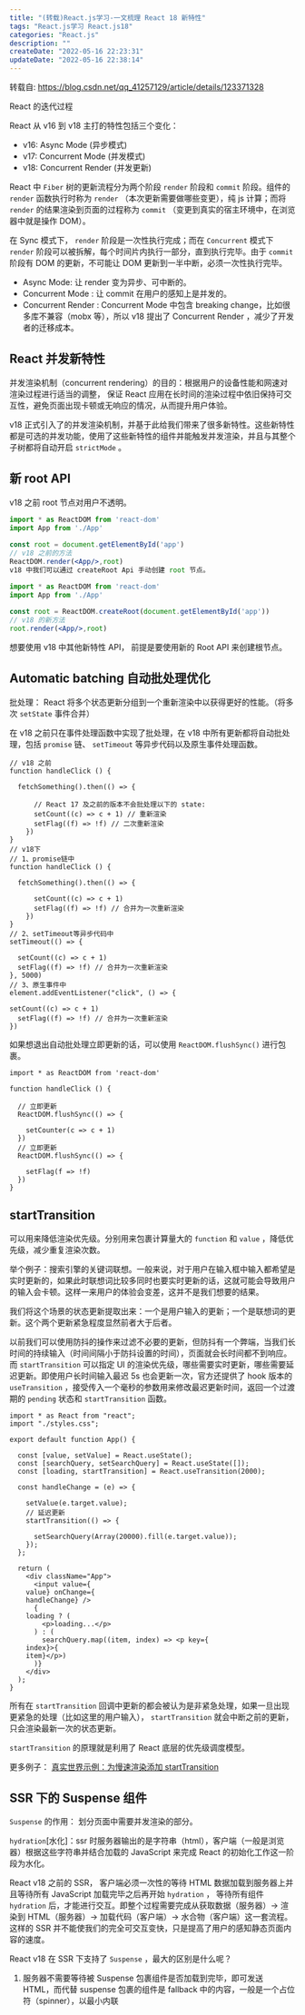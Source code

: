 ```yaml
---
title: "(转载)React.js学习-一文梳理 React 18 新特性"
tags: "React.js学习 React.js18"
categories: "React.js"
description: ""
createDate: "2022-05-16 22:23:31"
updateDate: "2022-05-16 22:38:14"
---
```


转载自: https://blog.csdn.net/qq_41257129/article/details/123371328

React 的迭代过程

React 从 v16 到 v18 主打的特性包括三个变化：

- v16: Async Mode (异步模式)
- v17: Concurrent Mode (并发模式)
- v18: Concurrent Render (并发更新)

React 中 `Fiber` 树的更新流程分为两个阶段 `render` 阶段和 `commit` 阶段。组件的 `render` 函数执行时称为 `render` （本次更新需要做哪些变更），纯 js 计算；而将 `render` 的结果渲染到页面的过程称为 `commit` （变更到真实的宿主环境中，在浏览器中就是操作 DOM）。

在 Sync 模式下， `render` 阶段是一次性执行完成；而在 `Concurrent` 模式下 `render` 阶段可以被拆解，每个时间片内执行一部分，直到执行完毕。由于 `commit` 阶段有 DOM 的更新，不可能让 DOM 更新到一半中断，必须一次性执行完毕。

- Async Mode: 让 render 变为异步、可中断的。
- Concurrent Mode : 让 commit 在用户的感知上是并发的。
- Concurrent Render : Concurrent Mode 中包含 breaking change，比如很多库不兼容（mobx 等），所以 v18 提出了 Concurrent Render ，减少了开发者的迁移成本。

## React 并发新特性

并发渲染机制（concurrent rendering）的目的：根据用户的设备性能和网速对渲染过程进行适当的调整， 保证 React 应用在长时间的渲染过程中依旧保持可交互性，避免页面出现卡顿或无响应的情况，从而提升用户体验。

v18 正式引入了的并发渲染机制，并基于此给我们带来了很多新特性。这些新特性都是可选的并发功能，使用了这些新特性的组件并能触发并发渲染，并且与其整个子树都将自动开启 `strictMode` 。

## 新 root API

v18 之前 root 节点对用户不透明。

```jsx
import * as ReactDOM from 'react-dom'
import App from './App'
​
const root = document.getElementById('app')
// v18 之前的方法
ReactDOM.render(<App/>,root)
v18 中我们可以通过 createRoot Api 手动创建 root 节点。

import * as ReactDOM from 'react-dom'
import App from './App'
​
const root = ReactDOM.createRoot(document.getElementById('app'))
// v18 的新方法
root.render(<App/>,root)
```

想要使用 v18 中其他新特性 API， 前提是要使用新的 Root API 来创建根节点。

## Automatic batching 自动批处理优化

批处理： React 将多个状态更新分组到一个重新渲染中以获得更好的性能。（将多次 `setState` 事件合并）

在 v18 之前只在事件处理函数中实现了批处理，在 v18 中所有更新都将自动批处理，包括 `promise` 链、 `setTimeout` 等异步代码以及原生事件处理函数。

```JSX
// v18 之前
function handleClick () {

  fetchSomething().then(() => {

      // React 17 及之前的版本不会批处理以下的 state:
      setCount((c) => c + 1) // 重新渲染
      setFlag((f) => !f) // 二次重新渲染
    })
}
// v18下
// 1、promise链中
function handleClick () {

  fetchSomething().then(() => {

      setCount((c) => c + 1)
      setFlag((f) => !f) // 合并为一次重新渲染
    })
}
// 2、setTimeout等异步代码中
setTimeout(() => {

  setCount((c) => c + 1)
  setFlag((f) => !f) // 合并为一次重新渲染
}, 5000)
// 3、原生事件中
element.addEventListener("click", () => {

setCount((c) => c + 1)
  setFlag((f) => !f) // 合并为一次重新渲染
})
```

如果想退出自动批处理立即更新的话，可以使用 `ReactDOM.flushSync()` 进行包裹。

```JSX
import * as ReactDOM from 'react-dom'
​
function handleClick () {

  // 立即更新
  ReactDOM.flushSync(() => {

    setCounter(c => c + 1)
  })
  // 立即更新
  ReactDOM.flushSync(() => {

    setFlag(f => !f)
  })
}
```

## startTransition

可以用来降低渲染优先级。分别用来包裹计算量大的 `function` 和 `value` ，降低优先级，减少重复渲染次数。

举个例子：搜索引擎的关键词联想。一般来说，对于用户在输入框中输入都希望是实时更新的，如果此时联想词比较多同时也要实时更新的话，这就可能会导致用户的输入会卡顿。这样一来用户的体验会变差，这并不是我们想要的结果。

我们将这个场景的状态更新提取出来：一个是用户输入的更新；一个是联想词的更新。这个两个更新紧急程度显然前者大于后者。

以前我们可以使用防抖的操作来过滤不必要的更新，但防抖有一个弊端，当我们长时间的持续输入（时间间隔小于防抖设置的时间），页面就会长时间都不到响应。而 `startTransition` 可以指定 UI 的渲染优先级，哪些需要实时更新，哪些需要延迟更新。即使用户长时间输入最迟 5s 也会更新一次，官方还提供了 hook 版本的 `useTransition` ，接受传入一个毫秒的参数用来修改最迟更新时间，返回一个过渡期的 `pending` 状态和 `startTransition` 函数。

```JSX
import * as React from "react";
import "./styles.css";
​
export default function App() {

  const [value, setValue] = React.useState();
  const [searchQuery, setSearchQuery] = React.useState([]);
  const [loading, startTransition] = React.useTransition(2000);
​
  const handleChange = (e) => {

    setValue(e.target.value);
    // 延迟更新
    startTransition(() => {

      setSearchQuery(Array(20000).fill(e.target.value));
    });
  };
​
  return (
    <div className="App">
      <input value={
    value} onChange={
    handleChange} />
      {
    loading ? (
        <p>loading...</p>
      ) : (
        searchQuery.map((item, index) => <p key={
    index}>{
    item}</p>)
      )}
    </div>
  );
}
```

所有在 `startTransition` 回调中更新的都会被认为是非紧急处理，如果一旦出现更紧急的处理（比如这里的用户输入）， `startTransition` 就会中断之前的更新，只会渲染最新一次的状态更新。

`startTransition` 的原理就是利用了 React 底层的优先级调度模型。

更多例子： [真实世界示例：为慢速渲染添加 startTransition](https://github.com/reactwg/react-18/discussions/65)

## SSR 下的 Suspense 组件

`Suspense` 的作用： 划分页面中需要并发渲染的部分。

`hydration`[水化]：ssr 时服务器输出的是字符串（html），客户端（一般是浏览器）根据这些字符串并结合加载的 JavaScript 来完成 React 的初始化工作这一阶段为水化。

React v18 之前的 SSR， 客户端必须一次性的等待 HTML 数据加载到服务器上并且等待所有 JavaScript 加载完毕之后再开始 `hydration` ， 等待所有组件 `hydration` 后，才能进行交互。即整个过程需要完成从获取数据（服务器）→ 渲染到 HTML（服务器）→ 加载代码（客户端）→ 水合物（客户端）这一套流程。这样的 SSR 并不能使我们的完全可交互变快，只是提高了用户的感知静态页面内容的速度。

React v18 在 SSR 下支持了 `Suspense` ，最大的区别是什么呢？

1. 服务器不需要等待被 Suspense 包裹组件是否加载到完毕，即可发送 HTML，而代替 suspense 包裹的组件是 fallback 中的内容，一般是一个占位符（spinner），以最小内联<script>标签标记此 HTML 的位置。等待服务器上组件的数据准备好后，React 再将剩余的 HTML 发送到同一个流中。

2. hydration 的过程是逐步的，不需要等待所有的 js 加载完毕再开始 hydration，避免了页面的卡顿。

3. React 会提前监听页面上交互事件（如鼠标的点击），对发生交互的区域优先级进行 hydration。

https://github.com/reactwg/react-18/discussions/37

## useSyncExternalStore

这个 API 可以防止在 `concurrent` 模式下，任务中断后第三方 `store` 被修改，恢复任务时出现 `tearing` 从而数据不一致问题。用户一般很少使用，大多情况下提供给像 Redux 这样的状态管理库使用，通过 `useSyncExternalStore` 可以使 React 在 `concurrent mode` 下，保持自身 `state` 和来自 Redux 的状态同步。

```JSX
import * as React from 'react'
​
// 基础用法，getSnapshot 返回一个缓存的值
const state = React.useSyncExternalStore(store.subscribe, store.getSnapshot)
​
// 根据数据字段，使用内联的 getSnapshot 返回缓存的数据
const selectedField = React.useSyncExternalStore(store.subscribe, () => store.getSnapshot().selectedField)
```

- 第一个参数是一个订阅函数，订阅触发时会引起该组件的更新。
- 第二个函数返回一个 immutable 快照， 返回值是我们想要订阅的数据，只有数据发生变化时才需要重新渲染。

## useInsertionEffect

这个 hook 对现有的专为 React 设计的 css-in-js 库有着很大的作用，可以动态生成新规则与`<style>`标签一起插入到文档中。

假设现在我们要插入一段 css ，并且将这个操作放在渲染期间去执行。

```JSX
function css(rule) {

  if (!isInserted.has(rule)) {

    isInserted.add(rule)
    document.head.appendChild(getStyleForRule(rule))
  }
  return rule
}
function Component() {

  return <div className={
    css('...')} />
}
```

这样会导致每次修改 css 样式时，react 需要在渲染的每一帧中对所有的节点重新计算所有 CSS 规则，这并不是我们想要的结果。

那我们是不是可以在所有 DOM 生成前就插入这些 css 样式，此时我们可能会想到 `useLayoutEffect` ，但 `useLayoutEffect` 中可以访问 DOM，如果在这个 hook 中访问了某个 DOM 的布局样式（比如`clientWidth`），这样会导致我们读取的信息是错误的。

```JSX
useLayoutEffect ( ( )  =>  {

  if  ( ref.current.clientWidth  <  100 )  {

    setCollapsed ( true ) ;
  }
} ) ;
useInsertionEffect 可以帮助我们避免上述问题 ，既可以满足在所有 DOM 生成前插入并且不访问 DOM。其工作原理大致与 useLayoutEffect 相同，只是此时没法访问 DOM节点的引用。我们可以在这个 hook 中插入全局的DOM节点，比如如<style> ，或SVG<defs> 。

const useCSS: React.FC = (rule) => {

  useInsertionEffect(() => {

    if (!isInserted.has(rule)) {

      isInserted.add(rule)
      document.head.appendChild(getStyleForRule(rule))
    }
  })
  return rule
}
const Component: React.FC = () => {

  let className = useCSS(rule)
  return <div className={
    className} />
}
```

https://github.com/reactwg/react-18/discussions/110

## useId

React 一直在向着 SSR 的领域发展，但 SSR 渲染必须保证客户端与服务端生成的 HTML 结构相匹配。我们平时使用的如 `Math.random()` 在 SSR 面前是没法保证客户端与服务端之间的 `id` 唯一性。

React 为了解决这个问题，提出来 `useOpaqueIdentifier` 这个 hook, 不过它在不同环境会产生不同的结果.

- 在服务端会生成一个字符串

- 在客户端会生成一个对象，必须直接传递给 DOM 属性

这样一来，在客户端如果需要生成多个标识，就需要调多次这个 hook，因为它不支持转化为字符串，就无法使用字符串拼接。

```jsx
const App: React.FC = () => {

  const tabIdOne = React.unstable_useOpaqueIdentifier();
  const panelIdOne = React.unstable_useOpaqueIdentifier();
  const tabIdTwo = React.unstable_useOpaqueIdentifier();
  const panelIdTwo = React.unstable_useOpaqueIdentifier();
​
  return (
    <React.Fragment>
      <Tabs defaultValue="one">
        <div role="tablist">
          <Tab id={
    tabIdOne} value="one">
            One
          </Tab>
          <Tab id={
    tabIdTwo} value="one">
            One
          </Tab>
        </div>
        <TabPanel id={
    panelIdOne} value="one">
          Content One
        </TabPanel>
        <TabPanel id={
    panelIdTwo} value="two">
          Content Two
        </TabPanel>
      </Tabs>
    </React.Fragment>
  );
}
```

而 `useId` 可以生成客户端与服务端之间的唯一 `id` ，并且返回一个字符串。这样一个组件可以只需调用一次 `useId` ，并将其结果作为整个组件所需的标识符基础（比如拼接不同的字符串），以便生成唯一 `id` 。

```jsx
const App: React.FC = () => {
  const id = React.useId();
  return (
    <React.Fragment>
      <Tabs defaultValue="one">
        <div role="tablist">
          <Tab id={`${id}tab1`} value="one">
            One
          </Tab>
          <Tab id={`${id}tab2`} value="one">
            One
          </Tab>
        </div>
        <TabPanel id={`${id}panel1`} value="one">
          Content One
        </TabPanel>
        <TabPanel id={`${id}panel2`} value="two">
          Content Two
        </TabPanel>
      </Tabs>
    </React.Fragment>
  );
};
```

## useDefferdValue

React 可以通过 `useDefferdValue` 允许变量延时更新，同时接受一个可选的延迟更新的最大值。React 将尝试尽快更新延迟值，如果在给定的 `timeoutMs` 期限内未能完成，它将强制更新。

```jsx
const defferValue = useDeferredValue(value, {
  timeoutMs: 1000,
});
```

`useDefferdValue` 能够很好的展现并发渲染时优先级调整的特性，可以用于延迟计算逻辑比较复杂的状态，让其他组件优先渲染，等待这个状态更新完毕之后再渲染。
